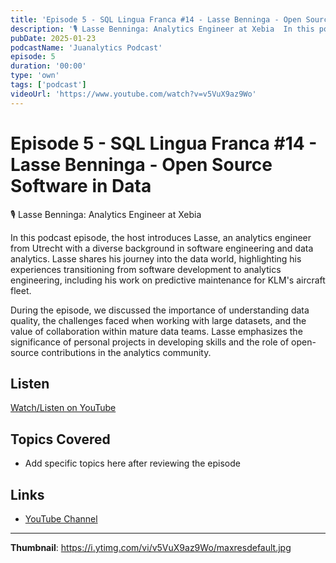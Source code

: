 ```yaml
---
title: 'Episode 5 - SQL Lingua Franca #14 - Lasse Benninga - Open Source Software in Data'
description: '🎙️ ⁠Lasse Benninga: Analytics Engineer at Xebia  In this podcast episode, the host introduces Lasse, an analytics engineer from Utrecht with a diverse background in software engineering and data analy...'
pubDate: 2025-01-23
podcastName: 'Juanalytics Podcast'
episode: 5
duration: '00:00'
type: 'own'
tags: ['podcast']
videoUrl: 'https://www.youtube.com/watch?v=v5VuX9az9Wo'
---
```


# Episode 5 - SQL Lingua Franca #14 - Lasse Benninga - Open Source Software in Data

🎙️ ⁠Lasse Benninga: Analytics Engineer at Xebia

In this podcast episode, the host introduces Lasse, an analytics engineer from Utrecht with a diverse background in software engineering and data analytics. Lasse shares his journey into the data world, highlighting his experiences transitioning from software development to analytics engineering, including his work on predictive maintenance for KLM's aircraft fleet. 

During the episode, we discussed the importance of understanding data quality, the challenges faced when working with large datasets, and the value of collaboration within mature data teams. Lasse emphasizes the significance of personal projects in developing skills and the role of open-source contributions in the analytics community.

## Listen

[Watch/Listen on YouTube](https://www.youtube.com/watch?v=v5VuX9az9Wo)

## Topics Covered

- Add specific topics here after reviewing the episode

## Links

- [YouTube Channel](https://www.youtube.com/juanalytics)

---

**Thumbnail**: https://i.ytimg.com/vi/v5VuX9az9Wo/maxresdefault.jpg
